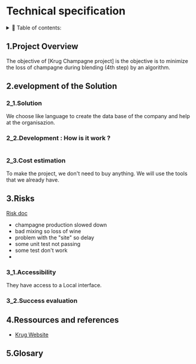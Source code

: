 # Technical specification

<details> 
<summary> 📖 Table of contents:</summary>

- [Technical specification](#technical-specification)
  - [1.Project Overview](#1project-overview)
  - [2.evelopment of the Solution](#2evelopment-of-the-solution)
    - [2\_1.Solution](#2_1solution)
    - [2\_2.Development : How is it work ?](#2_2development--how-is-it-work-)
    - [2\_3.Cost estimation](#2_3cost-estimation)
  - [3.Risks](#3risks)
    - [3\_1.Accessibility](#3_1accessibility)
    - [3\_2.Success evaluation](#3_2success-evaluation)
  - [4.Ressources and references](#4ressources-and-references)
  - [5.Glosary](#5glosary)

</details>

## 1.Project Overview

The objective of [Krug Champagne project] is the objective is to minimize the loss of champagne during blending (4th step) by an algorithm.
<!--ajouter détails plus tard -->

## 2.evelopment of the Solution

### 2_1.Solution
<!--a revoir -->
We choose <!--language--> like language to create the data base of the company and help at the organisazion.

### 2_2.Development : How is it work ?
<img src="">

### 2_3.Cost estimation

To make the project, we don't need to buy anything. We will use the tools that we already have.

## 3.Risks

[Risk doc](https://docs.google.com/spreadsheets/d/1c3TqdskpdIjxDfMc5kR791dv1CRFdnPDg-OVfnnxMEE/edit?usp=sharing)


- champagne production slowed down
- bad mixing so loss of wine
- problem with the "site" so delay
- some unit test not passing
- some test don't work 
- 

<!--a ajouté -->

### 3_1.Accessibility

They have access to a Local interface.

### 3_2.Success evaluation

<!--a voir plus tard  -->

## 4.Ressources and references

- [Krug Website](https://www.krug.com/fr/la-maison-krug)

## 5.Glosary 

